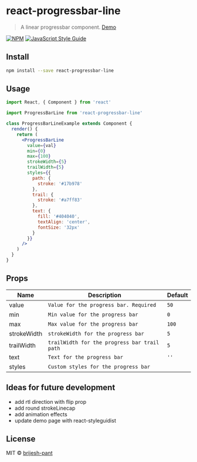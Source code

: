 # react-progressbar-line

> A linear progressbar component. [Demo](https://brijesh-pant.github.io/react-progressbar-line/)

[![NPM](https://img.shields.io/npm/v/react-progressbar-line.svg)](https://www.npmjs.com/package/react-progressbar-line) [![JavaScript Style Guide](https://img.shields.io/badge/code_style-standard-brightgreen.svg)](https://standardjs.com)

## Install

```bash
npm install --save react-progressbar-line
```

## Usage

```jsx
import React, { Component } from 'react'

import ProgressBarLine from 'react-progressbar-line'

class ProgressBarLineExample extends Component {
  render() {
    return (
      <ProgressBarLine
        value={val}
        min={0}
        max={100}
        strokeWidth={5}
        trailWidth={5}
        styles={{
          path: {
            stroke: '#17b978'
          },
          trail: {
            stroke: '#a7ff83'
          },
          text: {
            fill: '#404040',
            textAlign: 'center',
            fontSize: '32px'
          }
        }}
      />
    )
  }
}
```

## Props

| Name        | Description                                  | Default |
| ----------- | -------------------------------------------- | ------- |
| value       | `Value for the progress bar. Required`       | `50`    |
| min         | `Min value for the progress bar`             | `0`     |
| max         | `Max value for the progress bar`             | `100`   |
| strokeWidth | `strokeWidth for the progress bar`           | `5`     |
| trailWidth  | `trailWidth for the progress bar trail path` | `5`     |
| text        | `Text for the progress bar`                  | `''`    |
| styles      | `Custom styles for the progress bar`         |         |

## Ideas for future development

- add rtl direction with flip prop
- add round strokeLinecap
- add animation effects
- update demo page with react-styleguidist

## License

MIT © [brijesh-pant](https://github.com/brijesh-pant)
